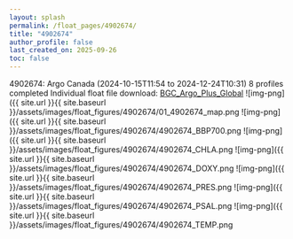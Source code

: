 ```yaml
---
layout: splash
permalink: /float_pages/4902674/
title: "4902674"
author_profile: false
last_created_on: 2025-09-26
toc: false
---
```

 
4902674: Argo Canada (2024-10-15T11:54 to 2024-12-24T10:31)
8 profiles completed
Individual float file download: [BGC_Argo_Plus_Global](https://ftp.soest.hawaii.edu/bgc_argo_plus/Individual_Floats/outliers_removed/4902674_Sprof_processed.nc)
![img-png]({{ site.url }}{{ site.baseurl }}/assets/images/float_figures/4902674/01_4902674_map.png
![img-png]({{ site.url }}{{ site.baseurl }}/assets/images/float_figures/4902674/4902674_BBP700.png
![img-png]({{ site.url }}{{ site.baseurl }}/assets/images/float_figures/4902674/4902674_CHLA.png
![img-png]({{ site.url }}{{ site.baseurl }}/assets/images/float_figures/4902674/4902674_DOXY.png
![img-png]({{ site.url }}{{ site.baseurl }}/assets/images/float_figures/4902674/4902674_PRES.png
![img-png]({{ site.url }}{{ site.baseurl }}/assets/images/float_figures/4902674/4902674_PSAL.png
![img-png]({{ site.url }}{{ site.baseurl }}/assets/images/float_figures/4902674/4902674_TEMP.png
